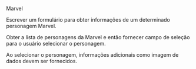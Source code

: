 Marvel

Escrever um formulário para obter informações de um determinado personagem Marvel.

Obter a lista de personagens da Marvel e então fornecer campo de seleção para o usuário selecionar o personagem. 

Ao selecionar o personagem, informações adicionais como imagem de dados devem ser fornecidos.



